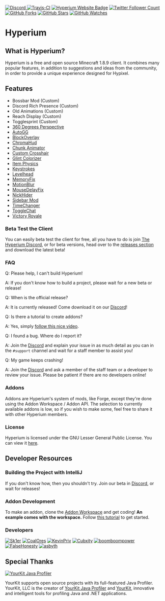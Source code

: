 [ ![Discord](https://canary.discordapp.com/api/guilds/411619823445999637/widget.png) ](https://discord.gg/8GakFcT)
[ ![Travis-CI](https://travis-ci.org/HyperiumClient/Hyperium.svg?branch=master)](https://travis-ci.org/HyperiumClient/Hyperium)
[ ![Hyperium Website Badge](https://img.shields.io/badge/visit%20our-website-red.svg)](https://hyperium.cc)
[ ![Twitter Follower Count](https://img.shields.io/twitter/follow/HyperiumClient.svg?label=Follow&style=social)](https://twitter.com/HyperiumClient)
[ ![GitHub Forks](https://img.shields.io/github/forks/HyperiumClient/Hyperium.svg?style=social&label=Fork&maxAge=2592000)](https://github.com/HyperiumClient/Hyperium/network)
[ ![GitHub Stars](https://img.shields.io/github/stars/HyperiumClient/Hyperium.svg?style=social&label=Star&maxAge=2592000)](https://github.com/HyperiumClient/Hyperium/stargazers)
[ ![GitHub Watches](https://img.shields.io/github/watchers/HyperiumClient/Hyperium.svg?style=social&label=Watch&maxAge=2592000)](https://github.com/HyperiumClient/Hyperium/watchers)  

# Hyperium #  

## What is Hyperium? ##
Hyperium is a free and open source Minecraft 1.8.9 client. It combines many popular features, in addition to suggestions and ideas from the community, in order to provide a unique experience designed for Hypixel.

## Features ##
- Bossbar Mod (Custom)
- Discord Rich Presence (Custom)
- Old Animations (Custom)
- Reach Display (Custom)
- Togglesprint (Custom)
- [360 Degrees Perspective](https://www.youtube.com/watch?v=7FdMMpzNdUk)
- [AutoGG](https://2pi.pw/mods/autogg)
- [BlockOverlay](https://aycy.github.io/)
- [ChromaHud](https://sk1er.club/mods/tayber50k)
- [Chunk Animator](https://www.curseforge.com/minecraft/mc-mods/chunk-animator)
- [Custom Crosshair](https://www.youtube.com/watch?v=YYasNSTWA64)
- [Glint Colorizer](https://www.youtube.com/watch?v=80foSiVvUiI)
- [Item Physics](https://www.curseforge.com/minecraft/mc-mods/itemphysic)
- [Keystrokes](https://sk1er.club/mods/keystrokesmod)
- [Levelhead](https://sk1er.club/mods/level_head)
- [MemoryFix](https://prplz.io/memoryfix/)
- [MotionBlur](https://2pi.pw/mods/motionblur)
- [MouseDelayFix](https://prplz.io/mousedelayfix/)
- [NickHider](https://sk1er.club/mods/nick_hider)
- [Sidebar Mod](https://www.youtube.com/watch?v=cn9VvT43yRs)
- [TimeChanger](https://2pi.pw/mods/timechanger)
- [ToggleChat](https://2pi.pw/mods/togglechat)
- [Victory Royale](https://sk1er.club/mods/victory_royale)

### Beta Test the Client ###  
You can easily beta test the client for free, all you have to do is join [The Hyperium Discord](https://hyperium.cc/discord), or for beta versions, head over to the [releases section](https://github.com/HyperiumClient/Hyperium/releases) and download the latest beta!  

### FAQ ###  
Q: Please help, I can't build Hyperium!

A: If you don't know how to build a project, please wait for a new beta or release! 

Q: When is the official release?

A: It is currently released!  Come download it on our [Discord](https://hyperium.cc/discord)!

Q: Is there a tutorial to create addons?

A: Yes, simply [follow this nice video](https://www.youtube.com/watch?v=RXTIFdoNA8c). 

Q: I found a bug. Where do I report it?

A: Join the [Discord](https://hyperium.cc/discord) and explain your issue in as much detail as you can in the `#support` channel and wait for a staff member to assist you!

Q: My game keeps crashing!

A: Join the [Discord](https://hyperium.cc/discord) and ask a member of the staff team or a developer to review your issue. Please be patient if there are no developers online!

### Addons ###
Addons are Hyperium's system of mods, like Forge, except they're done using the Addon Workspace / Addon API. The selection to currently available addons is low, so if you wish to make some, feel free to share it with other Hyperium members.

### License ###  
Hyperium is licensed under the GNU Lesser General Public License. You can view it [here](./LICENSE). 

## Developer Resources ##
	
### Building the Project with IntelliJ ###
If you don't know how, then you shouldn't try. Join our beta in [Discord](https://hyperium.cc/discord), or wait for releases!

### Addon Development ###
To make an addon, clone the [Addon Workspace](https://github.com/HyperiumClient/Addon-Workspace) and get coding!
**An example comes with the workspace.**
Follow [this tutorial](https://www.youtube.com/watch?v=RXTIFdoNA8c) to get started.

### Developers ###
[![Sk1er](https://avatars1.githubusercontent.com/u/18709703?s=128&v=4)](https://github.com/Sk1er)
[![CoalOres](https://avatars0.githubusercontent.com/u/12765568?s=128&v=4)](https://github.com/CoalCoding)
[![KevinPriv](https://avatars3.githubusercontent.com/u/31252471?s=128&v=4)](https://github.com/KevinPriv)
[![Cubxity](https://avatars1.githubusercontent.com/u/27609129?s=128&v=4)](https://github.com/Cubxity)
[![boomboompower](https://avatars1.githubusercontent.com/u/12974350?s=128&v=4)](https://github.com/boomboompower)
[![FalseHonesty](https://avatars2.githubusercontent.com/u/20765494?s=128&v=4)](https://github.com/FalseHonesty)
[![asbyth](https://avatars1.githubusercontent.com/u/36578995?s=128&v=4)](https://github.com/asbyth)

## Special Thanks ##
[![YourKit Java Profiler](https://www.yourkit.com/images/yklogo.png)](https://www.yourkit.com/java/profiler/)

YourKit supports open source projects with its full-featured Java Profiler.
YourKit, LLC is the creator of [YourKit Java Profiler](https://www.yourkit.com/java/profiler/)
and [YourKit](https://www.yourkit.com/.net/profiler/), innovative and intelligent tools for profiling Java and .NET applications.
